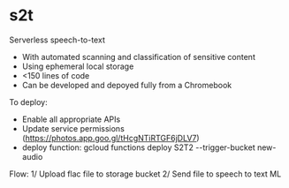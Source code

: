# s2t

Serverless speech-to-text 
- With automated scanning and classification of sensitive content
- Using ephemeral local storage
- <150 lines of code
- Can be developed and depoyed fully from a Chromebook

To deploy:
- Enable all appropriate APIs
- Update service permissions (https://photos.app.goo.gl/tHcgNTiRTGF6jDLV7)
- deploy function:      gcloud functions deploy S2T2 --trigger-bucket new-audio

Flow:
1/ Upload flac file to storage bucket
2/ Send file to speech to text ML
